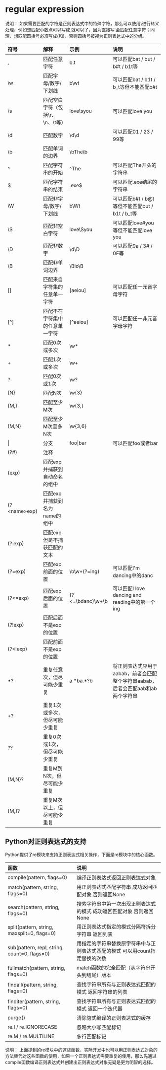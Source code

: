 # regular expression

说明： 如果需要匹配的字符是正则表达式中的特殊字符，那么可以使用\进行转义处理，例如想匹配小数点可以写成.就可以了，因为直接写.会匹配任意字符；同理，想匹配圆括号必须写成\(和\)，否则圆括号被视为正则表达式中的分组。

| 符号 | 解释 | 示例 | 说明 |
| :--- | :--- | :--- | :--- |
| [.](https://www.notion.so/fa6b1245919b44638d82d3703c87f510) | 匹配任意字符 | b.t | 可以匹配bat / but / b\#t / b1t等 |
| \w | 匹配字母/数字/下划线 | b\wt | 可以匹配bat / b1t / b\_t等但不能匹配b\#t |
| \s | 匹配空白字符（包括\r、\n、\t等） | love\syou | 可以匹配love you |
| \d | 匹配数字 | \d\d | 可以匹配01 / 23 / 99等 |
| \b | 匹配单词的边界 | \bThe\b |  |
| ^ | 匹配字符串的开始 | ^The | 可以匹配The开头的字符串 |
| $ | 匹配字符串的结束 | .exe$ | 可以匹配.exe结尾的字符串 |
| \W | 匹配非字母/数字/下划线 | b\Wt | 可以匹配b\#t / b@t等但不能匹配but / b1t / b\_t等 |
| \S | 匹配非空白字符 | love\Syou | 可以匹配love\#you等但不能匹配love you |
| \D | 匹配非数字 | \d\D | 可以匹配9a / 3\# / 0F等 |
| \B | 匹配非单词边界 | \Bio\B |  |
| \[\] | 匹配来自字符集的任意单一字符 | \[aeiou\] | 可以匹配任一元音字母字符 |
| \[^\] | 匹配不在字符集中的任意单一字符 | \[^aeiou\] | 可以匹配任一非元音字母字符 |
| \* | 匹配0次或多次 | \w\* |  |
| + | 匹配1次或多次 | \w+ |  |
| ? | 匹配0次或1次 | \w? |  |
| {N} | 匹配N次 | \w{3} |  |
| {M,} | 匹配至少M次 | \w{3,} |  |
| {M,N} | 匹配至少M次至多N次 | \w{3,6} |  |
| \| | 分支 | foo\|bar | 可以匹配foo或者bar |
| \(?\#\) | 注释 |  |  |
| \(exp\) | 匹配exp并捕获到自动命名的组中 |  |  |
| \(? &lt;name&gt;exp\) | 匹配exp并捕获到名为name的组中 |  |  |
| \(?:exp\) | 匹配exp但是不捕获匹配的文本 |  |  |
| \(?=exp\) | 匹配exp前面的位置 | \b\w+\(?=ing\) | 可以匹配I'm dancing中的danc |
| \(?&lt;=exp\) | 匹配exp后面的位置 | \(?&lt;=\bdanc\)\w+\b | 可以匹配I love dancing and reading中的第一个ing |
| \(?!exp\) | 匹配后面不是exp的位置 |  |  |
| \(?&lt;!exp\) | 匹配前面不是exp的位置 |  |  |
| \*? | 重复任意次，但尽可能少重复 | a.\*ba.\*?b | 将正则表达式应用于aabab，前者会匹配整个字符串aabab，后者会匹配aab和ab两个字符串 |
| +? | 重复1次或多次，但尽可能少重复 |  |  |
| ?? | 重复0次或1次，但尽可能少重复 |  |  |
| {M,N}? | 重复M到N次，但尽可能少重复 |  |  |
| {M,}? | 重复M次以上，但尽可能少重复 |  |  |

## **Python对正则表达式的支持**

Python提供了re模块来支持正则表达式相关操作，下面是re模块中的核心函数。

| 函数 | 说明 |
| :--- | :--- |
| compile\(pattern, flags=0\) | 编译正则表达式返回正则表达式对象 |
| match\(pattern, string, flags=0\) | 用正则表达式匹配字符串 成功返回匹配对象 否则返回None |
| search\(pattern, string, flags=0\) | 搜索字符串中第一次出现正则表达式的模式 成功返回匹配对象 否则返回None |
| split\(pattern, string, maxsplit=0, flags=0\) | 用正则表达式指定的模式分隔符拆分字符串 返回列表 |
| sub\(pattern, repl, string, count=0, flags=0\) | 用指定的字符串替换原字符串中与正则表达式匹配的模式 可以用count指定替换的次数 |
| fullmatch\(pattern, string, flags=0\) | match函数的完全匹配（从字符串开头到结尾）版本 |
| findall\(pattern, string, flags=0\) | 查找字符串所有与正则表达式匹配的模式 返回字符串的列表 |
| finditer\(pattern, string, flags=0\) | 查找字符串所有与正则表达式匹配的模式 返回一个迭代器 |
| purge\(\) | 清除隐式编译的正则表达式的缓存 |
| re.I / re.IGNORECASE | 忽略大小写匹配标记 |
| re.M / re.MULTILINE | 多行匹配标记 |

说明： 上面提到的re模块中的这些函数，实际开发中也可以用正则表达式对象的方法替代对这些函数的使用，如果一个正则表达式需要重复的使用，那么先通过compile函数编译正则表达式并创建出正则表达式对象无疑是更为明智的选择。

